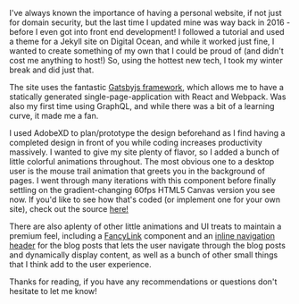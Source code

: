 I've always known the importance of having a personal website, if not just for domain security, but the last time I updated mine was way back in 2016 - before I even got into front end development! I followed a tutorial and used a theme for a Jekyll site on Digital Ocean, and while it worked just fine, I wanted to create something of my own that I could be proud of (and didn't cost me anything to host!) So, using the hottest new tech, I took my winter break and did just that.

The site  uses the fantastic [Gatsbyjs framework](https://www.gatsbyjs.org/), which allows me to have a statically generated single-page-application with React and Webpack. Was also my first time using GraphQL, and while there was a bit of a learning curve, it made me a fan.

I used AdobeXD to plan/prototype the design beforehand as I find having a completed design in front of you while coding increases productivity massively. I wanted to give my site plenty of flavor, so I added a bunch of little colorful animations throughout. The most obvious one to a desktop user is the mouse trail animation that greets you in the background of pages. I went through many iterations with this component before finally settling on the gradient-changing 60fps HTML5 Canvas version you see now. If you'd like to see how that's coded (or implement one for your own site), check out the source [here!](https://github.com/Egrodo/noahyamamoto.com/blob/master/src/components/Canvas.js)

There are also aplenty of other little animations and UI treats to maintain a premium feel, including a [FancyLink](https://github.com/Egrodo/noahyamamoto.com/blob/master/src/components/FancyLink.js) component and an [inline navigation header](https://github.com/Egrodo/noahyamamoto.com/blob/master/src/components/PostHeader.js) for the blog posts that lets the user navigate through the blog posts and dynamically display content, as well as a bunch of other small things that I think add to the user experience.

Thanks for reading, if you have any recommendations or questions don't hesitate to let me know!